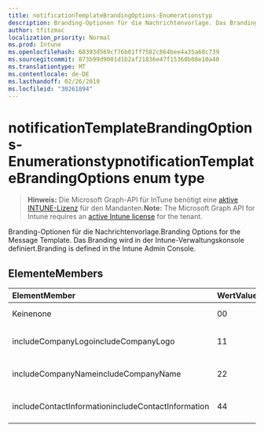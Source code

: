 ```yaml
---
title: notificationTemplateBrandingOptions-Enumerationstyp
description: Branding-Optionen für die Nachrichtenvorlage. Das Branding wird in der Intune-Verwaltungskonsole definiert.
author: tfitzmac
localization_priority: Normal
ms.prod: Intune
ms.openlocfilehash: 68393d569cf76b01ff7582c864bee4a35a68c739
ms.sourcegitcommit: 873b99d9001d1b2af21836e47f15360b08e10a40
ms.translationtype: MT
ms.contentlocale: de-DE
ms.lasthandoff: 02/26/2019
ms.locfileid: "30261894"
---
```

# <a name="notificationtemplatebrandingoptions-enum-type"></a><span data-ttu-id="f9a62-104">notificationTemplateBrandingOptions-Enumerationstyp</span><span class="sxs-lookup"><span data-stu-id="f9a62-104">notificationTemplateBrandingOptions enum type</span></span>

> <span data-ttu-id="f9a62-105">**Hinweis:** Die Microsoft Graph-API für InTune benötigt eine [aktive INTUNE-Lizenz](https://go.microsoft.com/fwlink/?linkid=839381) für den Mandanten.</span><span class="sxs-lookup"><span data-stu-id="f9a62-105">**Note:** The Microsoft Graph API for Intune requires an [active Intune license](https://go.microsoft.com/fwlink/?linkid=839381) for the tenant.</span></span>

<span data-ttu-id="f9a62-106">Branding-Optionen für die Nachrichtenvorlage.</span><span class="sxs-lookup"><span data-stu-id="f9a62-106">Branding Options for the Message Template.</span></span> <span data-ttu-id="f9a62-107">Das Branding wird in der Intune-Verwaltungskonsole definiert.</span><span class="sxs-lookup"><span data-stu-id="f9a62-107">Branding is defined in the Intune Admin Console.</span></span>

## <a name="members"></a><span data-ttu-id="f9a62-108">Elemente</span><span class="sxs-lookup"><span data-stu-id="f9a62-108">Members</span></span>
|<span data-ttu-id="f9a62-109">Element</span><span class="sxs-lookup"><span data-stu-id="f9a62-109">Member</span></span>|<span data-ttu-id="f9a62-110">Wert</span><span class="sxs-lookup"><span data-stu-id="f9a62-110">Value</span></span>|<span data-ttu-id="f9a62-111">Beschreibung</span><span class="sxs-lookup"><span data-stu-id="f9a62-111">Description</span></span>|
|:---|:---|:---|
|<span data-ttu-id="f9a62-112">Keine</span><span class="sxs-lookup"><span data-stu-id="f9a62-112">none</span></span>|<span data-ttu-id="f9a62-113">0</span><span class="sxs-lookup"><span data-stu-id="f9a62-113">0</span></span>|<span data-ttu-id="f9a62-114">Kein Branding.</span><span class="sxs-lookup"><span data-stu-id="f9a62-114">No Branding.</span></span>|
|<span data-ttu-id="f9a62-115">includeCompanyLogo</span><span class="sxs-lookup"><span data-stu-id="f9a62-115">includeCompanyLogo</span></span>|<span data-ttu-id="f9a62-116">1</span><span class="sxs-lookup"><span data-stu-id="f9a62-116">1</span></span>|<span data-ttu-id="f9a62-117">Firmen Logo hinzufügen.</span><span class="sxs-lookup"><span data-stu-id="f9a62-117">Include Company Logo.</span></span>|
|<span data-ttu-id="f9a62-118">includeCompanyName</span><span class="sxs-lookup"><span data-stu-id="f9a62-118">includeCompanyName</span></span>|<span data-ttu-id="f9a62-119">2</span><span class="sxs-lookup"><span data-stu-id="f9a62-119">2</span></span>|<span data-ttu-id="f9a62-120">Firmennamen einbeziehen.</span><span class="sxs-lookup"><span data-stu-id="f9a62-120">Include Company Name.</span></span>|
|<span data-ttu-id="f9a62-121">includeContactInformation</span><span class="sxs-lookup"><span data-stu-id="f9a62-121">includeContactInformation</span></span>|<span data-ttu-id="f9a62-122">4</span><span class="sxs-lookup"><span data-stu-id="f9a62-122">4</span></span>|<span data-ttu-id="f9a62-123">Kontaktinformationen einbeziehen.</span><span class="sxs-lookup"><span data-stu-id="f9a62-123">Include Contact Info.</span></span>|



